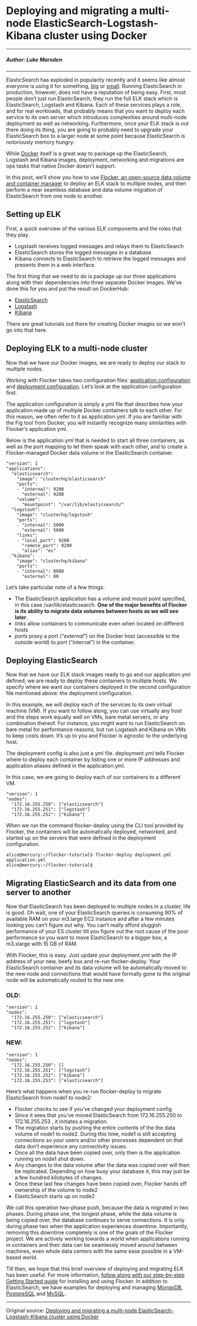 # Deploying and migrating a multi-node ElasticSearch-Logstash-Kibana cluster using Docker

---


##### Author: Luke Marsden

---

ElasticSearch has exploded in popularity recently and it seems like almost everyone is using it for something, [big](http://www.elasticsearch.org/blog/using-elasticsearch-and-logstash-to-serve-billions-of-searchable-events-for-customers/) or [small](http://brudtkuhl.com/install-elasticsearch-in-5-minutes/).  Running ElasticSearch in production, however, does not have a reputation of being easy.  First, most people don’t just run ElasticSearch, they run the full ELK stack which is ElasticSearch, Logstash and Kibana.  Each of these services plays a role, and for real workloads, that probably means that you want to deploy each service to its own server which introduces complexities around multi-node deployment as well as networking.  Furthermore, once your ELK stack is out there doing its thing, you are going to probably need to upgrade your ElasticSearch box to a larger node at some point because ElasticSearch is notoriously memory hungry.

While [Docker](https://registry.hub.docker.com/) itself is a great way to package up the ElasticSearch, Logstash and Kibana images, deployment, networking and migrations are ops tasks that native Docker doesn’t support.

In this post, we’ll show you how to use [Flocker, an open-source data volume and container manager](https://github.com/ClusterHQ/flocker) to deploy an ELK stack to multiple nodes, and then perform a near seamless database and data volume migration of ElasticSearch from one node to another.

## Setting up ELK

First, a quick overview of the various ELK components and the roles that they play.

- Logstash receives logged messages and relays them to ElasticSearch
- ElasticSearch stores the logged messages in a database
- Kibana connects to ElasticSearch to retrieve the logged messages and presents them in a web interface.

The first thing that we need to do is package up our three applications along with their dependencies into three separate Docker images.  We’ve done this for you and put the result on DockerHub:

- [ElasticSearch](https://registry.hub.docker.com/u/clusterhq/elasticsearch/)
- [Logstash](https://registry.hub.docker.com/u/clusterhq/logstash/)
- [Kibana](https://registry.hub.docker.com/u/clusterhq/kibana/)

There are great tutorials out there for creating Docker images so we won’t go into that here.

## Deploying ELK to a multi-node cluster

Now that we have our Docker images, we are ready to deploy our stack to multiple nodes.

Working with Flocker takes two configuration files: [application configuration](http://docs.clusterhq.com/en/0.2.1/advanced/configuration.html#application-configuration) and [deployment configuration](http://docs.clusterhq.com/en/0.2.1/advanced/configuration.html#deployment-configuration). Let’s look at the application configuration first.

The application configuration is simply a yml file that describes how your application made up of multiple Docker containers talk to each other.  For this reason, we often refer to it as application.yml.  If you are familiar with the Fig tool from Docker, you will instantly recognize many similarities with Flocker’s application yml.

Below is the application.yml that is needed to start all three containers, as well as the port mapping to let them speak with each other, and to create a Flocker-managed Docker data volume in the ElasticSearch container.

```
"version": 1
"applications":
  "elasticsearch":
    "image": "clusterhq/elasticsearch"
    "ports":
    - "internal": 9200
      "external": 9200
    "volume":
      "mountpoint": "/var/lib/elasticsearch/"
  "logstash":
    "image": "clusterhq/logstash"
    "ports":
    - "internal": 5000
      "external": 5000
    "links":
    - "local_port": 9200
      "remote_port": 9200
      "alias": "es"
  "kibana":
    "image": "clusterhq/kibana"
    "ports":
    - "internal": 8080
      "external": 80
```

Let’s take particular note of a few things:

- The ElasticSearch application has a volume and mount point specified, in this case /var/lib/elasticsearch. **One of the major benefits of Flocker is its ability to migrate data volumes between hosts as we will see later**.
- *links* allow containers to communicate even when located on different hosts
- *ports* proxy a port (“*external*”) on the Docker host (accessible to the outside world) to port (“internal”) in the container.

## Deploying ElasticSearch

Now that we have our ELK stack images ready to go and our application.yml defined, we are ready to deploy these containers to multiple hosts.  We specify where we want our containers deployed in the second configuration file mentioned above: the deployment configuration.

In this example, we will deploy each of the services to its own virtual machine (VM).  If you want to follow along, you can use virtually any host and the steps work equally well on VMs, bare metal servers, or any combination thereof. For instance, you might want to run ElasticSearch on bare metal for performance reasons, but run Logstash and Kibana on VMs to keep costs down.  It’s up to you and Flocker is agnostic to the underlying host.

The deployment config is also just a yml file.  deployment.yml tells Flocker where to deploy each container by listing one or more IP addresses and application aliases defined in the application.yml.

In this case, we are going to deploy each of our containers to a different VM.

```
"version": 1
"nodes":
  "172.16.255.250": ["elasticsearch"]
  "172.16.255.251": ["logstash"]
  "172.16.255.252": ["kibana"]
```

When we run the command flocker-deploy using the CLI tool provided by Flocker, the containers will be automatically deployed, networked, and started up on the servers that were defined in the deployment configuration.

```
alice@mercury:~/flocker-tutorial$ flocker-deploy deployment.yml application.yml
alice@mercury:~/flocker-tutorial$
```

## Migrating ElasticSearch and its data from one server to another

Now that ElasticSearch has been deployed to multiple nodes in a cluster, life is good.  Oh wait, one of your ElasticSearch queries is consuming 90% of available RAM on your m3.large EC2 instance and after a few minutes looking you can’t figure out why.  You can’t really afford sluggish performance of your ES cluster till you figure out the root cause of the poor performance so you want to move ElasticSearch to a bigger box, a m3.xlarge with 15 GB of RAM.

With Flocker, this is easy.  Just update your deployment.yml with the IP address of your new, beefy box and re-run flocker-deploy.  Your ElasticSearch container and its data volume will be automatically moved to the new node and connections that would have formally gone to the original node will be automatically routed to the new one.

### OLD:

```
"version": 1
"nodes":
  "172.16.255.250": ["elasticsearch"]
  "172.16.255.251": ["logstash"]
  "172.16.255.252": ["kibana"]
```

### NEW:

```
"version": 1
"nodes":
  "172.16.255.250": []
  "172.16.255.251": ["logstash"]
  "172.16.255.252": ["kibana"]
  "172.16.255.253": ["elasticsearch"]
```

Here’s what happens when you re-run flocker-deploy to migrate ElasticSearch from node1 to node2:

- Flocker checks to see if you’ve changed your deployment config
- Since it sees that you’ve moved ElasticSearch from 172.16.255.250 to 172.16.255.253 , it initiates a migration.
- The migration starts by pushing the entire contents of the the data volume of node1 to node2.  During this time, node1 is still accepting connections so your users and/or other processes dependent on that data don’t experience any connectivity issues.
- Once all the data have been copied over, only then is the application running on node1 shut down.
- Any changes to the data volume after the data was copied over will then be replicated.  Depending on how busy your database it, this may just be a few hundred kilobytes of changes.
- Once these last few changes have been copied over, Flocker hands off ownership of the volume to node2
- ElasticSearch starts up on node2

We call this operation two-phase push, because the data is migrated in two phases.  During phase one, the longest phase, while the data volume is being copied over, the database continues to serve connections.  It is only during phase two when the application experiences downtime. Importantly, removing this downtime completely is one of the goals of the Flocker project.  We are actively working towards a world when applications running in containers and their data can be seamlessly moved around between machines, even whole data centers with the same ease possible in a VM-based world.

Till then, we hope that this brief overview of deploying and migrating ELK has been useful.  For more information, [follow along with our step-by-step Getting Started guide](https://docs.clusterhq.com/en/0.2.1/gettingstarted/index.html) for installing and using Flocker.  In addition to ElasticSearch, we have examples for deploying and managing [MongoDB](https://docs.clusterhq.com/en/0.2.1/gettingstarted/tutorial/index.html), [PostgreSQL](https://docs.clusterhq.com/en/0.2.1/gettingstarted/examples/postgres.html) and [MySQL](https://docs.clusterhq.com/en/0.2.1/gettingstarted/examples/environment.html).

---

Original source: [Deploying and migrating a multi-node ElasticSearch-Logstash-Kibana cluster using Docker](https://clusterhq.com/blog/deploying-multi-node-elasticsearch-logstash-kibana-cluster-using-docker/)